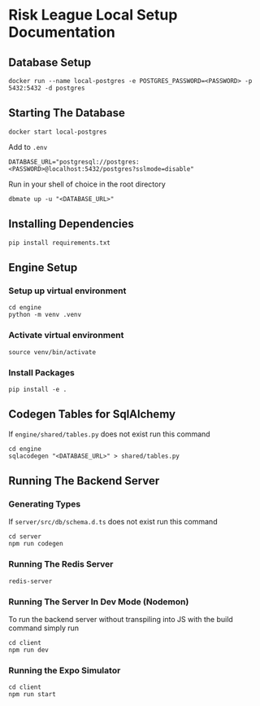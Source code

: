 # Risk League Local Setup Documentation

## Database Setup
```
docker run --name local-postgres -e POSTGRES_PASSWORD=<PASSWORD> -p 5432:5432 -d postgres
```

## Starting The Database
```
docker start local-postgres
```

Add to `.env`
```
DATABASE_URL="postgresql://postgres:<PASSWORD>@localhost:5432/postgres?sslmode=disable"
```

Run in your shell of choice in the root directory
```
dbmate up -u "<DATABASE_URL>"
```

## Installing Dependencies
```
pip install requirements.txt
```

## Engine Setup

### Setup up virtual environment
```
cd engine
python -m venv .venv
```
### Activate virtual environment
```
source venv/bin/activate
```
### Install Packages
```
pip install -e .
```

## Codegen Tables for SqlAlchemy
If `engine/shared/tables.py` does not exist run this command
```
cd engine
sqlacodegen "<DATABASE_URL>" > shared/tables.py
```

## Running The Backend Server

### Generating Types
If `server/src/db/schema.d.ts` does not exist run this command
```
cd server
npm run codegen
```

### Running The Redis Server
```
redis-server
```

### Running The Server In Dev Mode (Nodemon)
To run the backend server without transpiling into JS with the build command simply run
```
cd client
npm run dev
```

### Running the Expo Simulator
```
cd client
npm run start
```